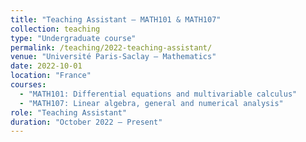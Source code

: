 ```yaml
---
title: "Teaching Assistant — MATH101 & MATH107"
collection: teaching
type: "Undergraduate course"
permalink: /teaching/2022-teaching-assistant/
venue: "Université Paris-Saclay – Mathematics"
date: 2022-10-01
location: "France"
courses: 
  - "MATH101: Differential equations and multivariable calculus"
  - "MATH107: Linear algebra, general and numerical analysis"
role: "Teaching Assistant"
duration: "October 2022 – Present"
---
```

